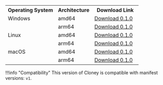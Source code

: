 <div class="md-typeset__scrollwrap">
  <div class="md-typeset__table">
    <table>
      <tr>
        <th>Operating System</th>
        <th>Architecture</th>
        <th>Download Link</th>
      </tr>
      <tr>
        <td>Windows</td>
        <td>amd64</td>
        <td>
          <a
            class="md-button md-button--primary download-windows-amd64"
            style="margin-right: 10px;"
            href="https://github.com/ArthurSudbrackIbarra/cloney/releases/download/0.1.0/cloney-windows-amd64.zip"
            >Download 0.1.0</a
          >
        </td>
      </tr>
      <tr>
        <td></td>
        <td>arm64</td>
        <td>
          <a
            class="md-button md-button--primary download-windows-arm64"
            style="margin-right: 10px;"
            href="https://github.com/ArthurSudbrackIbarra/cloney/releases/download/0.1.0/cloney-windows-arm64.zip"
            >Download 0.1.0</a
          >
        </td>
      </tr>
      <tr>
        <td>Linux</td>
        <td>amd64</td>
        <td>
          <a
            class="md-button md-button--primary download-linux-amd64"
            style="margin-right: 10px;"
            href="https://github.com/ArthurSudbrackIbarra/cloney/releases/download/0.1.0/cloney-linux-amd64.zip"
            >Download 0.1.0</a
          >
        </td>
      </tr>
      <tr>
        <td></td>
        <td>arm64</td>
        <td>
          <a
            class="md-button md-button--primary download-linux-arm64"
            style="margin-right: 10px;"
            href="https://github.com/ArthurSudbrackIbarra/cloney/releases/download/0.1.0/cloney-linux-arm64.zip"
            >Download 0.1.0</a
          >
        </td>
      </tr>
      <tr>
        <td>macOS</td>
        <td>amd64</td>
        <td>
          <a
            class="md-button md-button--primary download-macos-amd64"
            style="margin-right: 10px;"
            href="https://github.com/ArthurSudbrackIbarra/cloney/releases/download/0.1.0/cloney-macos-amd64.zip"
            >Download 0.1.0</a
          >
        </td>
      </tr>
      <tr>
        <td></td>
        <td>arm64</td>
        <td>
          <a
            class="md-button md-button--primary download-macos-arm64"
            style="margin-right: 10px;"
            href="https://github.com/ArthurSudbrackIbarra/cloney/releases/download/0.1.0/cloney-macos-arm64.zip"
            >Download 0.1.0</a
          >
        </td>
      </tr>
    </table>
  </div>
</div>

!!!info "Compatibility"
    This version of Cloney is compatible with manifest versions: `v1`.
